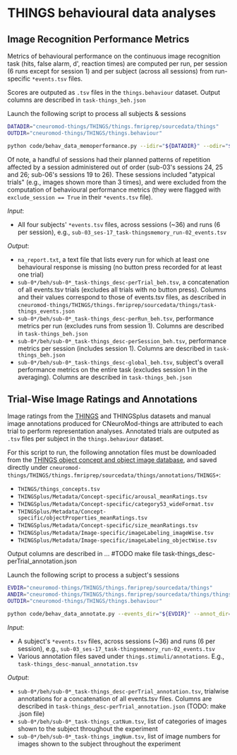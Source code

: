 THINGS behavioural data analyses
================================

## Image Recognition Performance Metrics

Metrics of behavioural performance on the continuous image recognition task (hits, false alarm, d', reaction times) are computed per run, per session (6 runs except for session 1) and per subject (across all sessions) from run-specific ``*events.tsv`` files.

Scores are outputed as ``.tsv`` files in the ``things.behaviour`` dataset. Output columns are described in ``task-things_beh.json``

Launch the following script to process all subjects & sessions
```bash
DATADIR="cneuromod-things/THINGS/things.fmriprep/sourcedata/things"
OUTDIR="cneuromod-things/THINGS/things.behaviour"

python code/behav_data_memoperformance.py --idir="${DATADIR}" --odir="${OUTDIR}" --clean
```

Of note, a handful of sessions had their planned patterns of repetition affected by a session administered out of order (sub-03's sessions 24, 25 and 26; sub-06's sessions 19 to 26). These sessions included "atypical trials" (e.g., images shown more than 3 times), and were excluded from the computation of behavioural performance metrics (they were flagged with ``exclude_session == True`` in their ``*events.tsv`` file).

*Input*:

- All four subjects' ``*events.tsv`` files, across sessions (~36) and runs (6 per session), e.g., ``sub-03_ses-17_task-thingsmemory_run-02_events.tsv``


*Output*:

- ``na_report.txt``, a text file that lists every run for which at least one behavioural response is missing (no button press recorded for at least one trial)
- ``sub-0*/beh/sub-0*_task-things_desc-perTrial_beh.tsv``, a concatenation of all events.tsv trials (excludes all trials with no button press). Columns and their values correspond to those of events.tsv files, as described in ``cneuromod-things/THINGS/things.fmriprep/sourcedata/things/task-things_events.json``
- ``sub-0*/beh/sub-0*_task-things_desc-perRun_beh.tsv``, performance metrics per run (excludes runs from session 1). Columns are described in ``task-things_beh.json``
- ``sub-0*/beh/sub-0*_task-things_desc-perSession_beh.tsv``, performance metrics per session (includes session 1). Columns are described in ``task-things_beh.json``
- ``sub-0*/beh/sub-0*_task-things_desc-global_beh.tsv``, subject's overall performance metrics on the entire task (excludes session 1 in the averaging). Columns are described in ``task-things_beh.json``



## Trial-Wise Image Ratings and Annotations

Image ratings from the [THINGS](https://things-initiative.org/) and THINGSplus datasets and manual image annotations produced for CNeuroMod-things are attributed to each trial to perform representation analyses. Annotated trials are outputed as ``.tsv`` files per subject in the ``things.behaviour`` dataset.

For this script to run, the following annotation files must be downloaded from the [THINGS object concept and object image database](https://osf.io/jum2f/), and saved directly under ``cneuromod-things/THINGS/things.fmriprep/sourcedata/things/annotations/THINGS+``:
* ``THINGS/things_concepts.tsv``
* ``THINGSplus/Metadata/Concept-specific/arousal_meanRatings.tsv``
* ``THINGSplus/Metadata/Concept-specific/category53_wideFormat.tsv``
* ``THINGSplus/Metadata/Concept-specific/objectProperties_meanRatings.tsv``
* ``THINGSplus/Metadata/Concept-specific/size_meanRatings.tsv``
* ``THINGSplus/Metadata/Image-specific/imageLabeling_imageWise.tsv``
* ``THINGSplus/Metadata/Image-specific/imageLabeling_objectWise.tsv``

Output columns are described in ...
#TODO make file task-things_desc-perTrial_annotation.json

Launch the following script to process a subject's sessions
```bash
EVDIR="cneuromod-things/THINGS/things.fmriprep/sourcedata/things"
ANDIR="cneuromod-things/THINGS/things.fmriprep/sourcedata/things/things.stimuli/annotations"
OUTDIR="cneuromod-things/THINGS/things.behaviour"

python code/behav_data_annotate.py --events_dir="${EVDIR}" --annot_dir="${ANDIR}" --out_dir="${OUTDIR}" --sub="01"
```

*Input*:

- A subject's ``*events.tsv`` files, across sessions (~36) and runs (6 per session), e.g., ``sub-03_ses-17_task-thingsmemory_run-02_events.tsv``
- Various annotation files saved under ``things.stimuli/annotations``. E.g., ``task-things_desc-manual_annotation.tsv``

*Output*:

- ``sub-0*/beh/sub-0*_task-things_desc-perTrial_annotation.tsv``, trialwise annotations for a concatenation of all events.tsv files. Columns are described in ``task-things_desc-perTrial_annotation.json`` (TODO: make .json file)
- ``sub-0*/beh/sub-0*_task-things_catNum.tsv``, list of categories of images shown to the subject throughout the experiment
- ``sub-0*/beh/sub-0*_task-things_imgNum.tsv``, list of image numbers for images shown to the subject throughout the experiment
